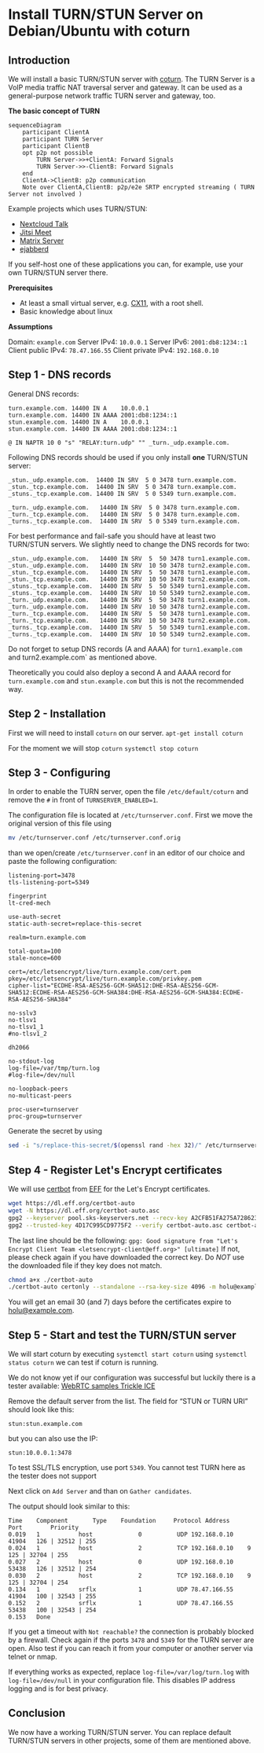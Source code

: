 # Install TURN/STUN Server on Debian/Ubuntu with coturn

## Introduction

We will install a basic TURN/STUN server with [coturn](https://github.com/coturn/coturn).
The TURN Server is a VoIP media traffic NAT traversal server and gateway. It can be used as a general-purpose network traffic TURN server and gateway, too.

**The basic concept of TURN**

```mermaid
sequenceDiagram
    participant ClientA
    participant TURN Server
    participant ClientB
    opt p2p not possible
        TURN Server->>+ClientA: Forward Signals
        TURN Server->>-ClientB: Forward Signals
    end
    ClientA->ClientB: p2p communication
    Note over ClientA,ClientB: p2p/e2e SRTP encrypted streaming ( TURN Server not involved )
```

Example projects which uses TURN/STUN:

- [Nextcloud Talk](https://nextcloud.com/talk/)
- [Jitsi Meet](https://jitsi.org/jitsi-meet/)
- [Matrix Server](https://matrix.org/)
- [ejabberd](https://www.ejabberd.im/)


If you self-host one of these applications you can, for example, use your own TURN/STUN server there.

**Prerequisites**

- At least a  small virtual server, e.g. [CX11](https://www.hetzner.com/cloud#pricing), with a root shell.
- Basic knowledge about linux

**Assumptions**

Domain: `example.com`
Server IPv4: `10.0.0.1`
Server IPv6: `2001:db8:1234::1`
Client public IPv4: `78.47.166.55`
Client private IPv4: `192.168.0.10`

## Step 1 - DNS records

General DNS records:

```dns
turn.example.com. 14400 IN A    10.0.0.1
turn.example.com. 14400 IN AAAA 2001:db8:1234::1
stun.example.com. 14400 IN A    10.0.0.1
stun.example.com. 14400 IN AAAA 2001:db8:1234::1

@ IN NAPTR 10 0 "s" "RELAY:turn.udp" "" _turn._udp.example.com.
```

Following DNS records should be used if you only install **one** TURN/STUN server:
```dns
_stun._udp.example.com.  14400 IN SRV  5 0 3478 turn.example.com.
_stun._tcp.example.com.  14400 IN SRV  5 0 3478 turn.example.com.
_stuns._tcp.example.com. 14400 IN SRV  5 0 5349 turn.example.com.

_turn._udp.example.com.   14400 IN SRV  5 0 3478 turn.example.com.
_turn._tcp.example.com.   14400 IN SRV  5 0 3478 turn.example.com.
_turns._tcp.example.com.  14400 IN SRV  5 0 5349 turn.example.com.
```



For best performance and fail-safe you should have at least two TURN/STUN servers.
We slightly need to change the DNS records for two:
```dns
_stun._udp.example.com.   14400 IN SRV  5  50 3478 turn1.example.com.
_stun._udp.example.com.   14400 IN SRV  10 50 3478 turn2.example.com.
_stun._tcp.example.com.   14400 IN SRV  5  50 3478 turn1.example.com.
_stun._tcp.example.com.   14400 IN SRV  10 50 3478 turn2.example.com.
_stuns._tcp.example.com.  14400 IN SRV  5  50 5349 turn1.example.com.
_stuns._tcp.example.com.  14400 IN SRV  10 50 5349 turn2.example.com.
_turn._udp.example.com.   14400 IN SRV  5  50 3478 turn1.example.com.
_turn._udp.example.com.   14400 IN SRV  10 50 3478 turn2.example.com.
_turn._tcp.example.com.   14400 IN SRV  5  50 3478 turn1.example.com.
_turn._tcp.example.com.   14400 IN SRV  10 50 3478 turn2.example.com.
_turns._tcp.example.com.  14400 IN SRV  5  50 5349 turn1.example.com.
_turns._tcp.example.com.  14400 IN SRV  10 50 5349 turn2.example.com.
```
Do not forget to setup DNS records (A and AAAA) for `turn1.example.com` and turn2.example.com` as mentioned above.

Theoretically you could also deploy a second A and AAAA record for `turn.example.com` and `stun.example.com` but this is not the recommended way.


## Step 2 - Installation

First we will need to install `coturn` on our server.
`apt-get install coturn`

For the moment we will stop `coturn`
`systemctl stop coturn`

## Step 3 - Configuring

In order to enable the TURN server, open the file `/etc/default/coturn` and remove the `#` in front of `TURNSERVER_ENABLED=1`.

The configuration file is located at `/etc/turnserver.conf`. First we move the original version of this file using

```bash
mv /etc/turnserver.conf /etc/turnserver.conf.orig
```

than we open/create `/etc/turnserver.conf` in an editor of our choice and paste the following configuration:

```
listening-port=3478
tls-listening-port=5349

fingerprint
lt-cred-mech

use-auth-secret
static-auth-secret=replace-this-secret

realm=turn.example.com

total-quota=100
stale-nonce=600

cert=/etc/letsencrypt/live/turn.example.com/cert.pem
pkey=/etc/letsencrypt/live/turn.example.com/privkey.pem
cipher-list="ECDHE-RSA-AES256-GCM-SHA512:DHE-RSA-AES256-GCM-SHA512:ECDHE-RSA-AES256-GCM-SHA384:DHE-RSA-AES256-GCM-SHA384:ECDHE-RSA-AES256-SHA384"

no-sslv3
no-tlsv1
no-tlsv1_1
#no-tlsv1_2

dh2066

no-stdout-log
log-file=/var/tmp/turn.log
#log-file=/dev/null

no-loopback-peers
no-multicast-peers

proc-user=turnserver
proc-group=turnserver
```

Generate the secret by using

```bash
sed -i "s/replace-this-secret/$(openssl rand -hex 32)/" /etc/turnserver.conf
```

## Step 4 - Register Let's Encrypt certificates

We will use [certbot](https://certbot.eff.org/) from [EFF](https://www.eff.org/) for the Let's Encrypt certificates.
```bash
wget https://dl.eff.org/certbot-auto
wget -N https://dl.eff.org/certbot-auto.asc
gpg2 --keyserver pool.sks-keyservers.net --recv-key A2CFB51FA275A7286234E7B24D17C995CD9775F2
gpg2 --trusted-key 4D17C995CD9775F2 --verify certbot-auto.asc certbot-auto
```
The last line should be the following: `gpg: Good signature from "Let's Encrypt Client Team <letsencrypt-client@eff.org>" [ultimate]`
If not, please check again if you have downloaded the correct key. Do *NOT* use the downloaded file if they key does not match.

```bash
chmod a+x ./certbot-auto
./certbot-auto certonly --standalone --rsa-key-size 4096 -m holu@example.com -d turn.example.com
```
You will get an email 30 (and 7) days before the certificates expire to holu@example.com.

## Step 5 - Start and test the TURN/STUN server

We will start coturn by executing
`systemctl start coturn`
using `systemctl status coturn` we can test if coturn is running.

We do not know yet if our configuration was successful but luckily there is a tester available: [WebRTC samples Trickle ICE](https://webrtc.github.io/samples/src/content/peerconnection/trickle-ice/)

Remove the default server from the list.
The field for “STUN or TURN URI” should look like this:

`stun:stun.example.com`

but you can also use the IP:

`stun:10.0.0.1:3478`

To test SSL/TLS encryption, use port `5349`.
You cannot test TURN here as the tester does not support

Next click on `Add Server` and than on `Gather candidates`.

The output should look similar to this:
```
Time    Component       Type    Foundation     Protocol Address         Port        Priority
0.019	1	        host             0          UDP	192.168.0.10	41904	126 | 32512 | 255
0.024	1	        host             2          TCP	192.168.0.10	9	125 | 32704 | 255
0.027	2	        host             0          UDP	192.168.0.10	53438	126 | 32512 | 254
0.030	2	        host             2          TCP	192.168.0.10	9	125 | 32704 | 254
0.134	1	        srflx            1          UDP	78.47.166.55	41904	100 | 32543 | 255
0.152	2	        srflx            1          UDP	78.47.166.55	53438	100 | 32543 | 254
0.153	Done
```

If you get a timeout with `Not reachable?` the connection is probably blocked by a firewall. Check again if the ports `3478` and `5349` for the TURN server are open. Also test if you can reach it from your computer or another server via telnet or nmap.

If everything works as expected, replace `log-file=/var/log/turn.log` with `log-file=/dev/null` in your configuration file. This disables IP address logging and is for best privacy.

## Conclusion

We now have a working TURN/STUN server. You can replace default TURN/STUN servers in other projects, some of them are mentioned above.
